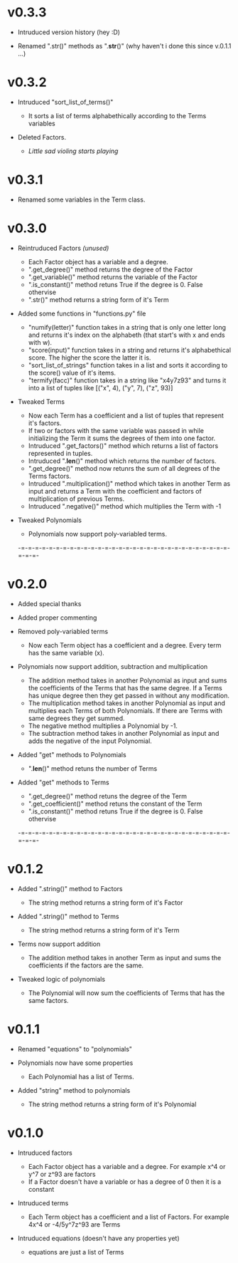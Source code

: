 # v0.3.3

* Intruduced version history (hey :D)

* Renamed ".str()" methods as ".__str__()" (why haven't i done this since v.0.1.1 ...)


# v0.3.2

* Intruduced "sort_list_of_terms()"
    - It sorts a list of terms alphabethically according to the Terms variables

* Deleted Factors.
    - *Little sad violing starts playing*


# v0.3.1

* Renamed some variables in the Term class.


# v0.3.0

* Reintruduced Factors *(unused)*
    - Each Factor object has a variable and a degree.
    - ".get_degree()" method returns the degree of the Factor
    - ".get_variable()" method returns the variable of the Factor
    - ".is_constant()" method retuns True if the degree is 0. False othervise
    - ".str()" method returns a string form of it's Term

* Added some functions in "functions.py" file
    - "numify(letter)" function takes in a string that is only one letter long and returns it's index on the alphabeth (that start's with x and ends with w).
    - "score(input)" function takes in a string and returns it's alphabethical score. The higher the score the latter it is.
    - "sort_list_of_strings" function takes in a list and sorts it according to the score() value of it's items.
    - "termify(facc)" function takes in a string like "x4y7z93" and turns it into a list of tuples like [("x", 4), ("y", 7), ("z", 93)]

* Tweaked Terms
    - Now each Term has a coefficient and a list of tuples that represent it's factors. 
    - If two or factors with the same variable was passed in while initializing the Term it sums the degrees of them into one factor.
    - Intruduced ".get_factors()" method which returns a list of factors represented in tuples.
    - Intruduced ".__len__()" method which returns the number of factors.
    - ".get_degree()" method now retunrs the sum of all degrees of the Terms factors.
    - Intruduced ".multiplication()" method which takes in another Term as input and returns a Term with the coefficient and factors of multiplication of previous Terms.
    - Intruduced ".negative()" method which multiplies the Term with -1

* Tweaked Polynomials
    - Polynomials now support poly-variabled terms.


    -=-=-=-=-=-=-=-=-=-=-=-=-=-=-=-=-=-=-=-=-=-=-=-=-=-=-=-=-=-=-=-=-=-

# v0.2.0

* Added special thanks

* Added proper commenting

* Removed poly-variabled terms
    - Now each Term object has a coefficient and a degree. Every term has the same variable (x).
 
* Polynomials now support addition, subtraction and multiplication
    - The addition method takes in another Polynomial as input and sums the coefficients of the Terms that has the same degree. If a Terms has unique degree then they get passed in without any modification.
    - The multiplication method takes in another Polynomial as input and multiplies each Terms of both Polynomials. If there are Terms with same degrees they get summed.
    - The negative method multiplies a Polynomial by -1.
    - The subtraction method takes in another Polynomial as input and adds the negative of the input Polynomial.

* Added "get" methods to Polynomials
    - ".__len__()" method retuns the number of Terms

* Added "get" methods to Terms
    - ".get_degree()" method retuns the degree of the Term
    - ".get_coefficient()" method retuns the constant of the Term
    - ".is_constant()" method retuns True if the degree is 0. False othervise


    -=-=-=-=-=-=-=-=-=-=-=-=-=-=-=-=-=-=-=-=-=-=-=-=-=-=-=-=-=-=-=-=-=-


# v0.1.2

* Added ".string()" method to Factors
    - The string method returns a string form of it's Factor

* Added ".string()" method to Terms

    - The string method returns a string form of it's Term
* Terms now support addition
    - The addition method takes in another Term as input and sums the coefficients if the factors are the same. 

* Tweaked logic of polynomials
    - The Polynomial will now sum the coefficients of Terms that has the same factors.


# v0.1.1

* Renamed "equations" to "polynomials"

* Polynomials now have some properties
    - Each Polynomial has a list of Terms.

* Added "string" method to polynomials
    - The string method returns a string form of it's Polynomial


# v0.1.0

* Intruduced factors
    - Each Factor object has a variable and a degree. For example x^4 or y^7 or z^93 are factors
    - If a Factor doesn't have a variable or has a degree of 0 then it is a constant

* Intruduced terms
    - Each Term object has a coefficient and a list of Factors. For example 4x^4 or -4/5y^7z^93 are Terms

* Intruduced equations (doesn't have any properties yet)
    - equations are just a list of Terms
